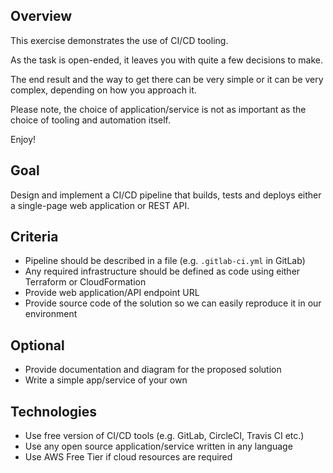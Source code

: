 ## Overview
This exercise demonstrates the use of CI/CD tooling.

As the task is open-ended, it leaves you with quite a few decisions to make.

The end result and the way to get there can be very simple or it can be very complex, depending on how you approach it.

Please note, the choice of application/service is not as important as the choice of tooling and automation itself.

Enjoy!

## Goal
Design and implement a CI/CD pipeline that builds, tests and deploys either a single-page web application or REST API.

## Criteria
* Pipeline should be described in a file (e.g. `.gitlab-ci.yml` in GitLab)
* Any required infrastructure should be defined as code using either Terraform or CloudFormation
* Provide web application/API endpoint URL
* Provide source code of the solution so we can easily reproduce it in our environment

## Optional
* Provide documentation and diagram for the proposed solution
* Write a simple app/service of your own

## Technologies
* Use free version of CI/CD tools (e.g. GitLab, CircleCI, Travis CI etc.)
* Use any open source application/service written in any language
* Use AWS Free Tier if cloud resources are required
